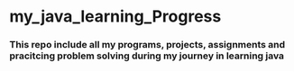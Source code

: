 # my_java_learning_Progress
### This repo include all my programs, projects, assignments and pracitcing problem solving during my journey in learning java
